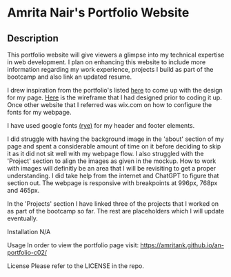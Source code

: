 # Amrita Nair's Portfolio Website

## Description
This portfolio website will give viewers a glimpse into my technical expertise in web development. I plan on enhancing this website to include more information regarding my work experience, projects I build as part of the bootcamp and also link an updated resume. 

I drew inspiration from the portfolio's listed [here](https://www.hostinger.com/tutorials/web-developer-portfolio) to come up with the design for my page. [Here](https://docs.google.com/document/d/1cKF5CeqMW6kyK9OeRHGZpYNoohz6Mrrw9kvizvTqFwE/edit?usp=sharing) is the wireframe that I had designed prior to coding it up. Once other website that I referred was wix.com on how to configure the fonts for my webpage.

I have used google fonts [(rye)](https://fonts.google.com/specimen/Rye) for my header and footer elements. 

I did struggle with having the background image in the 'about' section of my page and spent a considerable amount of time on it before deciding to skip it as it did not sit well with my webpage flow. I also struggled with the 'Project' section to align the images as given in the mockup. How to work with images will definitly be an area that I will be revisiting to get a proper understanding. I did take help from the internet and ChatGPT to figure that section out. The webpage is responsive with breakpoints at 996px, 768px and 465px. 

In the 'Projects' section I have linked three of the projects that I worked on as part of the bootcamp so far. The rest are placeholders which I will update eventually. 

Installation
N/A

Usage
In order to view the portfolio page visit: https://amritank.github.io/an-portfolio-c02/

License
Please refer to the LICENSE in the repo.
